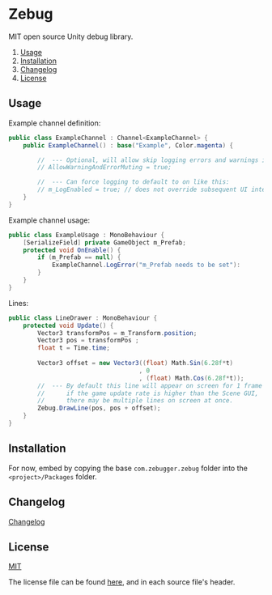 Zebug
========

MIT open source Unity debug library.

1. [Usage](#Usage)
1. [Installation](#Installation)
1. [Changelog](#Changelog)
1. [License](#license)

Usage
-----

Example channel definition:
```C#
public class ExampleChannel : Channel<ExampleChannel> {
    public ExampleChannel() : base("Example", Color.magenta) {

        //  --- Optional, will allow skip logging errors and warnings in a non-editor build
        // AllowWarningAndErrorMuting = true;

        //  --- Can force logging to default to on like this:
        // m_LogEnabled = true; // does not override subsequent UI interactions
    }
}
```
Example channel usage:
```C#
public class ExampleUsage : MonoBehaviour {
    [SerializeField] private GameObject m_Prefab;
    protected void OnEnable() {
        if (m_Prefab == null) {
            ExampleChannel.LogError("m_Prefab needs to be set"):
        }
    }
}
```

Lines:
```C#
public class LineDrawer : MonoBehaviour {
    protected void Update() {
        Vector3 transformPos = m_Transform.position;
        Vector3 pos = transformPos ;
        float t = Time.time;
        
        Vector3 offset = new Vector3((float) Math.Sin(6.28f*t)
                                    , 0
                                    , (float) Math.Cos(6.28f*t));
        //  --- By default this line will appear on screen for 1 frame
        //      if the game update rate is higher than the Scene GUI, 
        //      there may be multiple lines on screen at once.      
        Zebug.DrawLine(pos, pos + offset);
    }
}
```

Installation
------------
For now, embed by copying the base `com.zebugger.zebug` folder into the `<project>/Packages` folder.

Changelog
---------
[Changelog](CHANGELOG.md)

License
-------

[MIT](https://choosealicense.com/licenses/mit/)

The license file can be found [here](license.md), and in each source file's header.